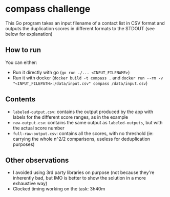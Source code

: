 # compass challenge

This Go program takes an input filename of a contact list in CSV format and outputs the duplication scores in different formats to the STDOUT (see below for explanation)

## How to run

You can either:
- Run it directly with go (`go run ./... <INPUT_FILENAME>`)
- Run it with docker (`docker build -t compass .` and `docker run --rm -v "<INPUT_FILEPATH>:/data/input.csv" compass /data/input.csv`)

## Contents

- `labeled-output.csv`: contains the output produced by the app with labels for the different score ranges, as in the example
- `raw-output.csv`: contains the same output as `labeled-outputs`, but with the actual score number 
- `full-raw-output.csv`: contains all the scores, with no threshold (ie: carrying the whole n^2/2 comparisons, useless for deduplication purposes) 

## Other observations

- I avoided using 3rd party libraries on purpose (not because they're inherently bad, but IMO is better to show the solution in a more exhaustive way)
- Clocked timing working on the task: 3h40m